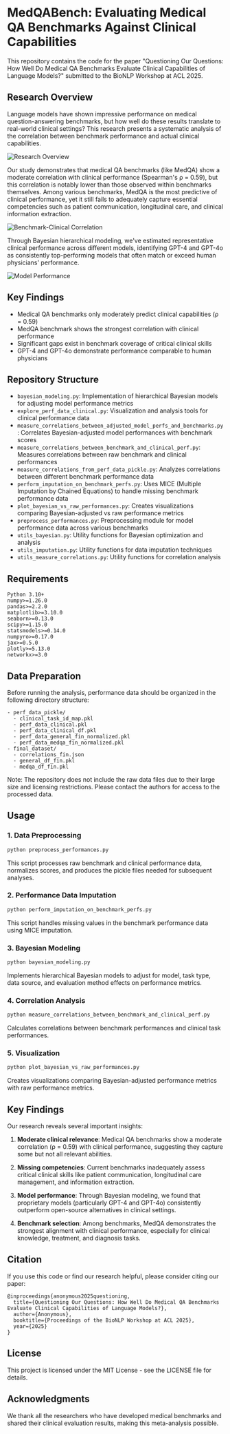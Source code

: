# MedQABench: Evaluating Medical QA Benchmarks Against Clinical Capabilities
This repository contains the code for the paper "Questioning Our Questions: How Well Do Medical QA Benchmarks Evaluate Clinical Capabilities of Language Models?" submitted to the BioNLP Workshop at ACL 2025.

## Research Overview
Language models have shown impressive performance on medical question-answering benchmarks, but how well do these results translate to real-world clinical settings? This research presents a systematic analysis of the correlation between benchmark performance and actual clinical capabilities.

![Research Overview](https://github.com/mlshdw235/BioNLP_anonymized_questioning_our_questions/raw/main/figures/research_overview.png)

Our study demonstrates that medical QA benchmarks (like MedQA) show a moderate correlation with clinical performance (Spearman's ρ = 0.59), but this correlation is notably lower than those observed within benchmarks themselves. Among various benchmarks, MedQA is the most predictive of clinical performance, yet it still fails to adequately capture essential competencies such as patient communication, longitudinal care, and clinical information extraction.

![Benchmark-Clinical Correlation](https://github.com/mlshdw235/BioNLP_anonymized_questioning_our_questions/raw/main/figures/correlation_plot_imputated_weighted_two_measures-1.png)

Through Bayesian hierarchical modeling, we've estimated representative clinical performance across different models, identifying GPT-4 and GPT-4o as consistently top-performing models that often match or exceed human physicians' performance.

![Model Performance](https://github.com/mlshdw235/BioNLP_anonymized_questioning_our_questions/raw/main/figures/bayesian_vs_clinical_model_performance_comparison-1.png)

## Key Findings
- Medical QA benchmarks only moderately predict clinical capabilities (ρ = 0.59)
- MedQA benchmark shows the strongest correlation with clinical performance
- Significant gaps exist in benchmark coverage of critical clinical skills
- GPT-4 and GPT-4o demonstrate performance comparable to human physicians

## Repository Structure

- `bayesian_modeling.py`: Implementation of hierarchical Bayesian models for adjusting model performance metrics
- `explore_perf_data_clinical.py`: Visualization and analysis tools for clinical performance data
- `measure_correlations_between_adjusted_model_perfs_and_benchmarks.py`: Correlates Bayesian-adjusted model performances with benchmark scores
- `measure_correlations_between_benchmark_and_clinical_perf.py`: Measures correlations between raw benchmark and clinical performances
- `measure_correlations_from_perf_data_pickle.py`: Analyzes correlations between different benchmark performance data
- `perform_imputation_on_benchmark_perfs.py`: Uses MICE (Multiple Imputation by Chained Equations) to handle missing benchmark performance data
- `plot_bayesian_vs_raw_performances.py`: Creates visualizations comparing Bayesian-adjusted vs raw performance metrics
- `preprocess_performances.py`: Preprocessing module for model performance data across various benchmarks
- `utils_bayesian.py`: Utility functions for Bayesian optimization and analysis
- `utils_imputation.py`: Utility functions for data imputation techniques
- `utils_measure_correlations.py`: Utility functions for correlation analysis

## Requirements

```
Python 3.10+
numpy>=1.26.0
pandas>=2.2.0
matplotlib>=3.10.0
seaborn>=0.13.0
scipy>=1.15.0
statsmodels>=0.14.0
numpyro>=0.17.0
jax>=0.5.0
plotly>=5.13.0
networkx>=3.0
```

## Data Preparation

Before running the analysis, performance data should be organized in the following directory structure:

```
- perf_data_pickle/
  - clinical_task_id_map.pkl
  - perf_data_clinical.pkl
  - perf_data_clinical_df.pkl
  - perf_data_general_fin_normalized.pkl
  - perf_data_medqa_fin_normalized.pkl
- final_dataset/
  - correlations_fin.json
  - general_df_fin.pkl
  - medqa_df_fin.pkl
```

Note: The repository does not include the raw data files due to their large size and licensing restrictions. Please contact the authors for access to the processed data.

## Usage

### 1. Data Preprocessing

```bash
python preprocess_performances.py
```

This script processes raw benchmark and clinical performance data, normalizes scores, and produces the pickle files needed for subsequent analyses.

### 2. Performance Data Imputation

```bash
python perform_imputation_on_benchmark_perfs.py
```

This script handles missing values in the benchmark performance data using MICE imputation.

### 3. Bayesian Modeling

```bash
python bayesian_modeling.py
```

Implements hierarchical Bayesian models to adjust for model, task type, data source, and evaluation method effects on performance metrics.

### 4. Correlation Analysis

```bash
python measure_correlations_between_benchmark_and_clinical_perf.py
```

Calculates correlations between benchmark performances and clinical task performances.

### 5. Visualization

```bash
python plot_bayesian_vs_raw_performances.py
```

Creates visualizations comparing Bayesian-adjusted performance metrics with raw performance metrics.

## Key Findings

Our research reveals several important insights:

1. **Moderate clinical relevance**: Medical QA benchmarks show a moderate correlation (ρ = 0.59) with clinical performance, suggesting they capture some but not all relevant abilities.

2. **Missing competencies**: Current benchmarks inadequately assess critical clinical skills like patient communication, longitudinal care management, and information extraction.

3. **Model performance**: Through Bayesian modeling, we found that proprietary models (particularly GPT-4 and GPT-4o) consistently outperform open-source alternatives in clinical settings.

4. **Benchmark selection**: Among benchmarks, MedQA demonstrates the strongest alignment with clinical performance, especially for clinical knowledge, treatment, and diagnosis tasks.

## Citation

If you use this code or find our research helpful, please consider citing our paper:

```
@inproceedings{anonymous2025questioning,
  title={Questioning Our Questions: How Well Do Medical QA Benchmarks Evaluate Clinical Capabilities of Language Models?},
  author={Anonymous},
  booktitle={Proceedings of the BioNLP Workshop at ACL 2025},
  year={2025}
}
```

## License

This project is licensed under the MIT License - see the LICENSE file for details.

## Acknowledgments

We thank all the researchers who have developed medical benchmarks and shared their clinical evaluation results, making this meta-analysis possible.
